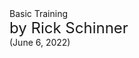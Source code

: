  <div class="md-title">
   Basic Training<br>    
 </div>
 <div class="md-title" style="font-size:24px;">by Rick Schinner</div>
 <div class="md-subtitle">(June 6, 2022)</div>



